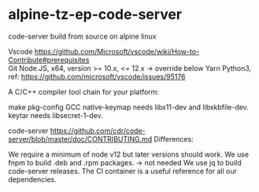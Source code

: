 # alpine-tz-ep-code-server
code-server build from source on alpine linux


Vscode
https://github.com/Microsoft/vscode/wiki/How-to-Contribute#prerequisites  
Git
Node.JS, x64, version >= 10.x, <= 12.x -> override below
Yarn 
Python3, ref: https://github.com/microsoft/vscode/issues/95176

A C/C++ compiler tool chain for your platform: 

make
pkg-config
GCC
native-keymap needs libx11-dev and libxkbfile-dev.
keytar needs libsecret-1-dev.


code-server
https://github.com/cdr/code-server/blob/master/doc/CONTRIBUTING.md
Differences:

We require a minimum of node v12 but later versions should work.
We use fnpm to build .deb and .rpm packages. -> not needed
We use jq to build code-server releases.
The CI container is a useful reference for all our dependencies.
